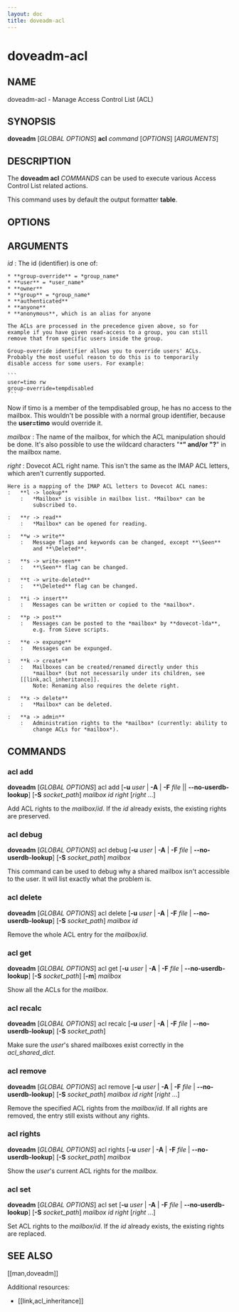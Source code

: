 ```yaml
---
layout: doc
title: doveadm-acl
---
```


# doveadm-acl

## NAME

doveadm-acl - Manage Access Control List (ACL)

## SYNOPSIS

**doveadm** [*GLOBAL OPTIONS*] **acl** *command* [*OPTIONS*] [*ARGUMENTS*]

## DESCRIPTION

The **doveadm acl** *COMMANDS* can be used to execute various Access
Control List related actions.

<!-- @include: include/global-options-formatter.inc -->

This command uses by default the output formatter **table**.

## OPTIONS

<!-- @include: include/option-A.inc -->

<!-- @include: include/option-F-file.inc -->

<!-- @include: include/option-no-userdb-lookup.inc -->

<!-- @include: include/option-S-socket.inc -->

<!-- @include: include/option-u-user.inc -->

## ARGUMENTS

*id*
:   The id (identifier) is one of:

    * **group-override** = *group_name*
    * **user** = *user_name*
    * **owner**
    * **group** = *group_name*
    * **authenticated**
    * **anyone**
    * **anonymous**, which is an alias for anyone

    The ACLs are processed in the precedence given above, so for
    example if you have given read-access to a group, you can still
    remove that from specific users inside the group.

    Group-override identifier allows you to override users' ACLs.
    Probably the most useful reason to do this is to temporarily
    disable access for some users. For example:

    ```
    user=timo rw
    group-override=tempdisabled
    ```

   Now if timo is a member of the tempdisabled group, he has no access
   to the mailbox. This wouldn't be possible with a normal group
   identifier, because the **user=timo** would override it.

*mailbox*
:   The name of the mailbox, for which the ACL manipulation should be
    done. It's also possible to use the wildcard characters "*****"
    and/or "**?**" in the mailbox name.

*right*
:   Dovecot ACL right name. This isn't the same as the IMAP ACL letters,
    which aren't currently supported.

    Here is a mapping of the IMAP ACL letters to Dovecot ACL names:
    :   **l -> lookup**
        :   *Mailbox* is visible in mailbox list. *Mailbox* can be
            subscribed to.

    :   **r -> read**
        :   *Mailbox* can be opened for reading.

    :   **w -> write**
        :   Message flags and keywords can be changed, except **\Seen**
            and **\Deleted**.

    :   **s -> write-seen**
        :   **\Seen** flag can be changed.

    :   **t -> write-deleted**
        :   **\Deleted** flag can be changed.

    :   **i -> insert**
        :   Messages can be written or copied to the *mailbox*.

    :   **p -> post**
        :   Messages can be posted to the *mailbox* by **dovecot-lda**,
            e.g. from Sieve scripts.

    :   **e -> expunge**
        :   Messages can be expunged.

    :   **k -> create**
        :   Mailboxes can be created/renamed directly under this
            *mailbox* (but not necessarily under its children, see
	    [[link,acl_inheritance]].
            Note: Renaming also requires the delete right.

    :   **x -> delete**
        :   *Mailbox* can be deleted.

    :   **a -> admin**
        :   Administration rights to the *mailbox* (currently: ability to
            change ACLs for *mailbox*).

## COMMANDS

### acl add

**doveadm** [*GLOBAL OPTIONS*] acl add [**-u** *user* | **-A** | **-F** *file* || **\-\-no-userdb-lookup**] [**-S** *socket_path*] *mailbox id* *right* [*right* ...]

Add ACL rights to the *mailbox*/*id*. If the *id* already exists, the
existing rights are preserved.

### acl debug

**doveadm** [*GLOBAL OPTIONS*] acl debug [**-u** *user* | **-A** | **-F** *file* | **\-\-no-userdb-lookup**] [**-S** *socket_path*] *mailbox*

This command can be used to debug why a shared mailbox isn't accessible
to the user. It will list exactly what the problem is.

### acl delete

**doveadm** [*GLOBAL OPTIONS*] acl delete [**-u** *user* | **-A** | **-F** *file* | **\-\-no-userdb-lookup**] [**-S** *socket_path*] *mailbox id*

Remove the whole ACL entry for the *mailbox*/*id*.

### acl get

**doveadm** [*GLOBAL OPTIONS*] acl get [**-u** *user* | **-A** | **-F** *file* | **\-\-no-userdb-lookup**] [**-S** *socket_path*] [**-m**] *mailbox*

Show all the ACLs for the *mailbox*.

### acl recalc

**doveadm** [*GLOBAL OPTIONS*] acl recalc [**-u** *user* | **-A** | **-F** *file* | **\-\-no-userdb-lookup**] [**-S** *socket_path*]

Make sure the *user*'s shared mailboxes exist correctly in the
*acl_shared_dict*.

### acl remove

**doveadm** [*GLOBAL OPTIONS*] acl remove [**-u** *user* | **-A** | **-F** *file* | **\-\-no-userdb-lookup**] [**-S** *socket_path*] *mailbox id* *right* [*right* ...]

Remove the specified ACL rights from the *mailbox*/*id*. If all rights
are removed, the entry still exists without any rights.

### acl rights

**doveadm** [*GLOBAL OPTIONS*] acl rights [**-u** *user* | **-A** | **-F** *file* | **\-\-no-userdb-lookup**] [**-S** *socket_path*] *mailbox*

Show the *user*'s current ACL rights for the *mailbox*.

### acl set

**doveadm** [*GLOBAL OPTIONS*] acl set [**-u** *user* | **-A** | **-F** *file* | **\-\-no-userdb-lookup**] [**-S** *socket_path*] *mailbox id* *right* [*right* ...]

Set ACL rights to the *mailbox*/*id*. If the *id* already exists, the
existing rights are replaced.

<!-- @include: include/reporting-bugs.inc -->

## SEE ALSO

[[man,doveadm]]

Additional resources:

- [[link,acl_inheritance]]
